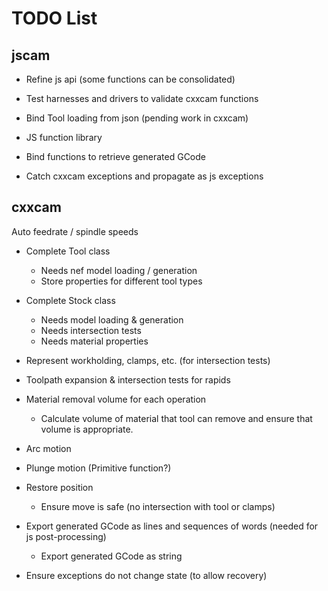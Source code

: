 # TODO List #


## jscam ##
 * Refine js api (some functions can be consolidated)
 * Test harnesses and drivers to validate cxxcam functions
 * Bind Tool loading from json (pending work in cxxcam)
 * JS function library
 * Bind functions to retrieve generated GCode

 * Catch cxxcam exceptions and propagate as js exceptions

## cxxcam ##
Auto feedrate / spindle speeds
 * Complete Tool class
    - Needs nef model loading / generation
    - Store properties for different tool types
 * Complete Stock class
    - Needs model loading & generation
    - Needs intersection tests
    - Needs material properties
 * Represent workholding, clamps, etc. (for intersection tests)
 * Toolpath expansion & intersection tests for rapids
 * Material removal volume for each operation
    - Calculate volume of material that tool can remove and ensure that volume is appropriate.
 * Arc motion
 * Plunge motion (Primitive function?)
 * Restore position
    - Ensure move is safe (no intersection with tool or clamps)
 * Export generated GCode as lines and sequences of words (needed for js post-processing)
    - Export generated GCode as string

 * Ensure exceptions do not change state (to allow recovery)
